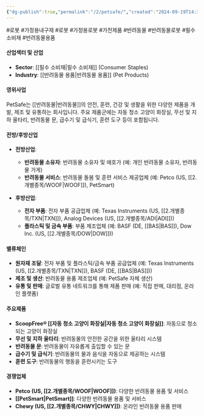 ```yaml
---
{"dg-publish":true,"permalink":"/2/petsafe/","created":"2024-09-19T14:36:36.608+09:00","updated":"2025-07-29T21:37:05.048+09:00"}
---
```


#로봇 #가정용내구재 #로봇 #가정용로봇 #가전제품 #반려동물 #반려동물로봇 #필수소비재 #반려동물용품

#### 산업섹터 및 산업

- **Sector**: [[필수 소비재\|필수 소비재]] (Consumer Staples)
- **Industry**: [[반려동물 용품\|반려동물 용품]] (Pet Products)

#### 영위사업

PetSafe는 [[반려동물\|반려동물]]의 안전, 훈련, 건강 및 생활을 위한 다양한 제품을 개발, 제조 및 유통하는 회사입니다. 주요 제품군에는 자동 청소 고양이 화장실, 무선 및 지하 울타리, 반려동물 문, 급수기 및 급식기, 훈련 도구 등이 포함됩니다.

#### 전방/후방산업

- **전방산업**:
    - **반려동물 소유자**: 반려동물 소유자 및 애호가 (예: 개인 반려동물 소유자, 반려동물 가게)
    - **반려동물 서비스**: 반려동물 돌봄 및 훈련 서비스 제공업체 (예: Petco (US, [[2.개별종목/WOOF\|WOOF]]), PetSmart)
      
- **후방산업**:
    - **전자 부품**: 전자 부품 공급업체 (예: Texas Instruments (US, [[2.개별종목/TXN\|TXN]]), Analog Devices (US, [[2.개별종목/ADI\|ADI]]))
    - **플라스틱 및 금속 부품**: 부품 제조업체 (예: BASF (DE, [[BAS\|BAS]]), Dow Inc. (US, [[2.개별종목/DOW\|DOW]]))

#### 밸류체인

- **원자재 조달**: 전자 부품 및 플라스틱/금속 부품 공급업체 (예: Texas Instruments (US, [[2.개별종목/TXN\|TXN]]), BASF (DE, [[BAS\|BAS]]))
- **제조 및 생산**: 반려동물 용품 제조업체 (예: PetSafe 자체 생산)
- **유통 및 판매**: 글로벌 유통 네트워크를 통해 제품 판매 (예: 직접 판매, 대리점, 온라인 플랫폼)

#### 주요제품

- **ScoopFree® [[자동 청소 고양이 화장실\|자동 청소 고양이 화장실]]**: 자동으로 청소되는 고양이 화장실
- **무선 및 지하 울타리**: 반려동물의 안전한 공간을 위한 울타리 시스템
- **반려동물 문**: 반려동물이 자유롭게 출입할 수 있는 문
- **급수기 및 급식기**: 반려동물의 물과 음식을 자동으로 제공하는 시스템
- **훈련 도구**: 반려동물의 행동을 훈련시키는 도구

#### 경쟁업체

- **Petco (US, [[2.개별종목/WOOF\|WOOF]])**: 다양한 반려동물 용품 및 서비스
- **[[PetSmart\|PetSmart]]**: 다양한 반려동물 용품 및 서비스
- **Chewy (US, [[2.개별종목/CHWY\|CHWY]])**: 온라인 반려동물 용품 판매